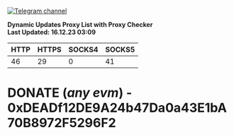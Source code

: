 [![Telegram channel](https://img.shields.io/endpoint?url=https://runkit.io/damiankrawczyk/telegram-badge/branches/master?url=https://t.me/n4z4v0d)](https://t.me/n4z4v0d) 

**Dynamic Updates Proxy List with Proxy Checker**  
**Last Updated: 16.12.23 03:09**

| HTTP        | HTTPS        | SOCKS4        | SOCKS5        |
|-------------|--------------|---------------|---------------|
| 46 | 29 | 0 | 41 |


# DONATE (_any evm_) - 0xDEADf12DE9A24b47Da0a43E1bA70B8972F5296F2
